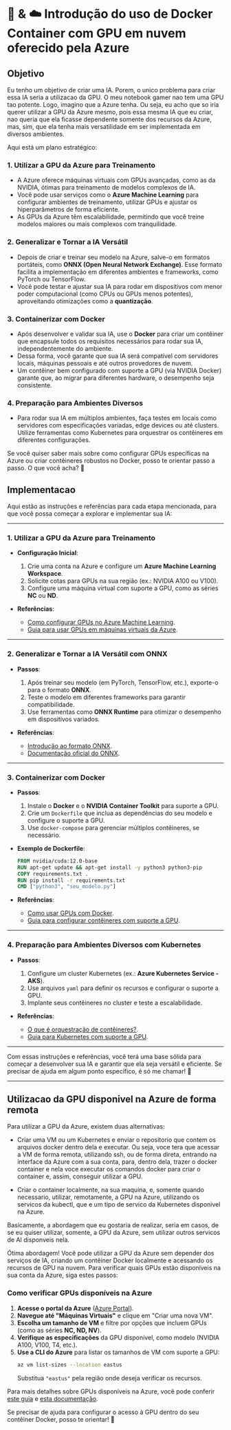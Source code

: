 # 🐋 & ☁️  **Introdução do uso de Docker Container com GPU em nuvem oferecido pela Azure**

## **Objetivo**
Eu tenho um objetivo de criar uma IA. Porem, o unico problema para criar essa IA seria a utilizacao da GPU. O meu notebook gamer nao tem uma GPU tao potente. Logo, imagino que a Azure tenha. Ou seja, eu acho que so iria querer utilizar a GPU da Azure mesmo, pois essa mesma IA que eu criar, nao queria que ela ficasse dependente somente dos recursos da Azure, mas, sim, que ela tenha mais versatilidade em ser implementada em diversos ambientes.

Aqui está um plano estratégico:

### 1. **Utilizar a GPU da Azure para Treinamento**
   - A Azure oferece máquinas virtuais com GPUs avançadas, como as da NVIDIA, ótimas para treinamento de modelos complexos de IA.
   - Você pode usar serviços como o **Azure Machine Learning** para configurar ambientes de treinamento, utilizar GPUs e ajustar os hiperparâmetros de forma eficiente.
   - As GPUs da Azure têm escalabilidade, permitindo que você treine modelos maiores ou mais complexos com tranquilidade.

### 2. **Generalizar e Tornar a IA Versátil**
   - Depois de criar e treinar seu modelo na Azure, salve-o em formatos portáteis, como **ONNX (Open Neural Network Exchange)**. Esse formato facilita a implementação em diferentes ambientes e frameworks, como PyTorch ou TensorFlow.
   - Você pode testar e ajustar sua IA para rodar em dispositivos com menor poder computacional (como CPUs ou GPUs menos potentes), aproveitando otimizações como a **quantização**.

### 3. **Containerizar com Docker**
   - Após desenvolver e validar sua IA, use o **Docker** para criar um contêiner que encapsule todos os requisitos necessários para rodar sua IA, independentemente do ambiente.
   - Dessa forma, você garante que sua IA será compatível com servidores locais, máquinas pessoais e até outros provedores de nuvem.
   - Um contêiner bem configurado com suporte a GPU (via NVIDIA Docker) garante que, ao migrar para diferentes hardware, o desempenho seja consistente.

### 4. **Preparação para Ambientes Diversos**
   - Para rodar sua IA em múltiplos ambientes, faça testes em locais como servidores com especificações variadas, edge devices ou até clusters. Utilize ferramentas como Kubernetes para orquestrar os contêineres em diferentes configurações.

Se você quiser saber mais sobre como configurar GPUs específicas na Azure ou criar contêineres robustos no Docker, posso te orientar passo a passo. O que você acha? 🚀

## **Implementacao**
Aqui estão as instruções e referências para cada etapa mencionada, para que você possa começar a explorar e implementar sua IA:

---

### **1. Utilizar a GPU da Azure para Treinamento**
- **Configuração Inicial**:
  1. Crie uma conta na Azure e configure um **Azure Machine Learning Workspace**.
  2. Solicite cotas para GPUs na sua região (ex.: NVIDIA A100 ou V100).
  3. Configure uma máquina virtual com suporte a GPU, como as séries **NC** ou **ND**.

- **Referências**:
  - [Como configurar GPUs no Azure Machine Learning](https://learn.microsoft.com/en-us/azure/machine-learning/how-to-deploy-inferencing-gpus?view=azureml-api-1).
  - [Guia para usar GPUs em máquinas virtuais da Azure](https://zenn.dev/headwaters/articles/4a714937c9d17c).

---

### **2. Generalizar e Tornar a IA Versátil com ONNX**
- **Passos**:
  1. Após treinar seu modelo (em PyTorch, TensorFlow, etc.), exporte-o para o formato **ONNX**.
  2. Teste o modelo em diferentes frameworks para garantir compatibilidade.
  3. Use ferramentas como **ONNX Runtime** para otimizar o desempenho em dispositivos variados.

- **Referências**:
  - [Introdução ao formato ONNX](https://qiita.com/ymym3412/items/05a7cecf81309a3f131e).
  - [Documentação oficial do ONNX](https://zenn.dev/uint256_t/articles/00f9379a7e69b4).

---

### **3. Containerizar com Docker**
- **Passos**:
  1. Instale o **Docker** e o **NVIDIA Container Toolkit** para suporte a GPU.
  2. Crie um `Dockerfile` que inclua as dependências do seu modelo e configure o suporte a GPU.
  3. Use `docker-compose` para gerenciar múltiplos contêineres, se necessário.

- **Exemplo de Dockerfile**:
   ```dockerfile
   FROM nvidia/cuda:12.0-base
   RUN apt-get update && apt-get install -y python3 python3-pip
   COPY requirements.txt .
   RUN pip install -r requirements.txt
   CMD ["python3", "seu_modelo.py"]
   ```

- **Referências**:
  - [Como usar GPUs com Docker](https://sreake.com/blog/gpu-used-docker-with-nvidia-cuda-image/).
  - [Guia para configurar contêineres com suporte a GPU](https://pystyle.info/docker-nvidia-container-toolkit/).

---

### **4. Preparação para Ambientes Diversos com Kubernetes**
- **Passos**:
  1. Configure um cluster Kubernetes (ex.: **Azure Kubernetes Service - AKS**).
  2. Use arquivos `yaml` para definir os recursos e configurar o suporte a GPU.
  3. Implante seus contêineres no cluster e teste a escalabilidade.

- **Referências**:
  - [O que é orquestração de contêineres?](https://www.redhat.com/en/topics/containers/what-is-container-orchestration).
  - [Guia para Kubernetes com suporte a GPU](https://www.ibm.com/think/topics/container-orchestration).

---

Com essas instruções e referências, você terá uma base sólida para começar a desenvolver sua IA e garantir que ela seja versátil e eficiente. Se precisar de ajuda em algum ponto específico, é só me chamar! 🚀

---

## **Utilizacao da GPU disponivel na Azure de forma remota**
Para utilizar a GPU da Azure, existem duas alternativas:

- Criar uma VM ou um Kubernetes e enviar o repositorio que contem os arquivos docker dentro dela e executar. Ou seja, voce tera que acessar a VM de forma remota, utilizando ssh, ou de forma direta, entrando na interface da Azure com a sua conta, para, dentro dela, trazer o docker container e nela voce executar os comandos docker para criar o container e, assim, conseguir utilizar a GPU.

- Criar o container localmente, na sua maquina, e, somente quando necessario, utilizar, remotamente, a GPU na Azure, utilizando os servicos da kubectl, que e um tipo de servico da Kubernetes disponivel na Azure.

Basicamente, a abordagem que eu gostaria de realizar, seria em casos, de se eu quiser utilizar, somente, a GPU da Azure, sem utilizar outros servicos de AI disponveis nela.

Ótima abordagem! Você pode utilizar a GPU da Azure sem depender dos serviços de IA, criando um contêiner Docker localmente e acessando os recursos de GPU na nuvem. Para verificar quais GPUs estão disponíveis na sua conta da Azure, siga estes passos:

### **Como verificar GPUs disponíveis na Azure**
1. **Acesse o portal da Azure** ([Azure Portal](https://portal.azure.com)).
2. **Navegue até "Máquinas Virtuais"** e clique em "Criar uma nova VM".
3. **Escolha um tamanho de VM** e filtre por opções que incluem GPUs (como as séries **NC, ND, NV**).
4. **Verifique as especificações** da GPU disponível, como modelo (NVIDIA A100, V100, T4, etc.).
5. **Use a CLI do Azure** para listar os tamanhos de VM com suporte a GPU:
   ```sh
   az vm list-sizes --location eastus
   ```
   Substitua `"eastus"` pela região onde deseja verificar os recursos.

Para mais detalhes sobre GPUs disponíveis na Azure, você pode conferir [este guia](https://learn.microsoft.com/pt-br/azure/virtual-desktop/graphics-enable-gpu-acceleration) e [esta documentação](https://learn.microsoft.com/pt-br/azure-stack/user/gpu-vms-about?view=azs-2408).

Se precisar de ajuda para configurar o acesso à GPU dentro do seu contêiner Docker, posso te orientar! 🚀

